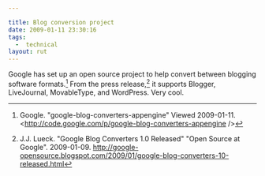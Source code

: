 ```yaml
---

title: Blog conversion project
date: 2009-01-11 23:30:16
tags:
  -  technical
layout: rut
---
```


Google has set up an open source project to help convert between blogging software formats.[^20090111-1]  From the press release,[^20090111-2] it supports Blogger, LiveJournal, MovableType, and WordPress.  Very cool.

[^20090111-1]: Google.  "google-blog-converters-appengine" Viewed 2009-01-11.  <http://code.google.com/p/google-blog-converters-appengine />

[^20090111-2]: J.J. Lueck.  "Google Blog Converters 1.0 Released" "Open Source at Google".  2009-01-09.  <http://google-opensource.blogspot.com/2009/01/google-blog-converters-10-released.html>


